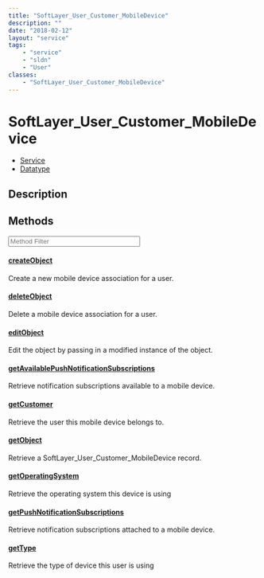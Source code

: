 ```yaml
---
title: "SoftLayer_User_Customer_MobileDevice"
description: ""
date: "2018-02-12"
layout: "service"
tags:
    - "service"
    - "sldn"
    - "User"
classes:
    - "SoftLayer_User_Customer_MobileDevice"
---
```

# SoftLayer_User_Customer_MobileDevice
<div id='service-datatype'>
    <ul id='sldn-reference-tabs'>
    <li id='service'> <a href='/reference/services/SoftLayer_User_Customer_MobileDevice' >Service</a></li>    <li id='datatype'> <a href='/reference/datatypes/SoftLayer_User_Customer_MobileDevice' >Datatype</a></li>
    </ul>
</div>

## Description




        
<div id="properties" class="content service-content">

## Methods

<div class="view-filters">
    <div class="clearfix">
        <div class="search-input-box">
            <input placeholder="Method Filter" onkeyup="titleSearch(inputId='edit-combine', divId='method-div', elementClass='method-row')" 
                type="text" id="edit-combine" value="" size="30" maxlength="128" class="form-text">
        </div>
    </div>
</div>

<div id="method-div">

<div class="method-row">

#### [createObject](/reference/services/SoftLayer_User_Customer_MobileDevice/createObject)
Create a new mobile device association for a user.
</div>

<div class="method-row">

#### [deleteObject](/reference/services/SoftLayer_User_Customer_MobileDevice/deleteObject)
Delete a mobile device association for a user.
</div>

<div class="method-row">

#### [editObject](/reference/services/SoftLayer_User_Customer_MobileDevice/editObject)
Edit the object by passing in a modified instance of the object.
</div>

<div class="method-row">

#### [getAvailablePushNotificationSubscriptions](/reference/services/SoftLayer_User_Customer_MobileDevice/getAvailablePushNotificationSubscriptions)
Retrieve notification subscriptions available to a mobile device.
</div>

<div class="method-row">

#### [getCustomer](/reference/services/SoftLayer_User_Customer_MobileDevice/getCustomer)
Retrieve the user this mobile device belongs to.
</div>

<div class="method-row">

#### [getObject](/reference/services/SoftLayer_User_Customer_MobileDevice/getObject)
Retrieve a SoftLayer_User_Customer_MobileDevice record.
</div>

<div class="method-row">

#### [getOperatingSystem](/reference/services/SoftLayer_User_Customer_MobileDevice/getOperatingSystem)
Retrieve the operating system this device is using
</div>

<div class="method-row">

#### [getPushNotificationSubscriptions](/reference/services/SoftLayer_User_Customer_MobileDevice/getPushNotificationSubscriptions)
Retrieve notification subscriptions attached to a mobile device.
</div>

<div class="method-row">

#### [getType](/reference/services/SoftLayer_User_Customer_MobileDevice/getType)
Retrieve the type of device this user is using
</div>
</div>

</div>

